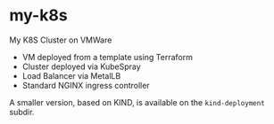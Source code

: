 # my-k8s
My K8S Cluster on VMWare

* VM deployed from a template using Terraform
* Cluster deployed via KubeSpray
* Load Balancer via MetalLB
* Standard NGINX ingress controller

A smaller version, based on KIND, is available on the `kind-deployment` subdir.


